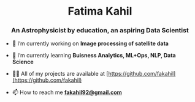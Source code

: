 <h1 align="center">Fatima Kahil</h1>
<h3 align="center">An Astrophysicist by education, an aspiring Data Scientist</h3>


- 🔭 I’m currently working on **Image processing of satellite data**

- 🌱 I’m currently learning **Buisness Analytics, ML+Ops, NLP, Data Science**

- 👨‍💻 All of my projects are available at [https://github.com/fakahil](https://github.com/fakahil)

- 📫 How to reach me **fakahil92@gmail.com**


